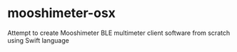 # mooshimeter-osx
Attempt to create Mooshimeter BLE multimeter client software from scratch using Swift language
